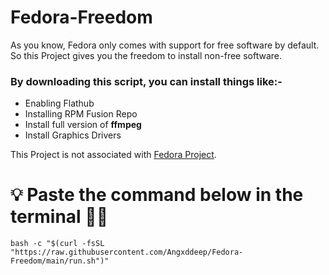 # Fedora-Freedom

As you know, Fedora only comes with support for free software by default. So this Project gives you the freedom to install non-free software. 


### By downloading this script, you can install things like:-

- Enabling Flathub
- Installing RPM Fusion Repo
- Install full version of **ffmpeg**
- Install Graphics Drivers


This Project is not associated with [Fedora Project](https://fedoraproject.org/).

# 💡 Paste the command below in the terminal 🧑‍💻

```
bash -c "$(curl -fsSL "https://raw.githubusercontent.com/Angxddeep/Fedora-Freedom/main/run.sh")"
```





